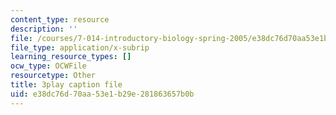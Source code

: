 ```yaml
---
content_type: resource
description: ''
file: /courses/7-014-introductory-biology-spring-2005/e38dc76d70aa53e1b29e281863657b0b_Ncszdp4YQDY.vtt
file_type: application/x-subrip
learning_resource_types: []
ocw_type: OCWFile
resourcetype: Other
title: 3play caption file
uid: e38dc76d-70aa-53e1-b29e-281863657b0b
---
```

